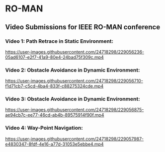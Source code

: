 # RO-MAN
## Video Submissions for IEEE RO-MAN conference

### Video 1: Path Retrace in Static Environment:

https://user-images.githubusercontent.com/24718298/229056236-05ad6107-e2f7-41a9-80e4-24bad75f309c.mp4

### Video 2: Obstacle Avoidance in Dynamic Environment:

https://user-images.githubusercontent.com/24718298/229056710-f1d71cb7-c5cd-4ba4-833f-c88275324cde.mp4

### Video 3: Obstacle Avoidance in Dynamic Environment:

https://user-images.githubusercontent.com/24718298/229056875-ae94cb7c-ee77-46cd-ab4b-89575914f90f.mp4

### Video 4: Way-Point Navigation: 

https://user-images.githubusercontent.com/24718298/229057987-e4830347-8fdf-4e16-a77d-31053e5ebbe4.mp4

